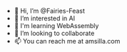 - 👋 Hi, I’m @Fairies-Feast
- 👀 I’m interested in AI
- 🌱 I'm learning WebAssembly
- 💞️ I’m looking to collaborate
- 📫 You can reach me at amsilla.com
